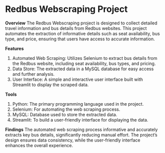 # Redbus Webscraping Project

**Overview**
The Redbus Webscraping project is designed to collect detailed travel information and bus details from Redbus websites. This project automates the extraction of informative details such as seat availability, bus type, and price, ensuring that users have access to accurate information.

**Features**
1. Automated Web Scraping: Utilizes Selenium to extract bus details from the Redbus website, including seat availability, bus types, and pricing.  
2. Data Store: The extracted data in a MySQL database for easy access and further analysis.
3. User Interface: A simple and interactive user interface built with Streamlit to display the scraped data.

**Tools**
1. Python: The primary programming language used in the project.
2. Selenium: For automating the web scraping process.
3. MySQL: Database used to store the extracted data.
4. Streamlit: To build a user-friendly interface for displaying the data.

**Findings**
The automated web scraping process informative and accurately extracts key bus details, significantly reducing manual effort.
The project’s design ensures data consistency, while the user-friendly interface enhances the overall experience.
